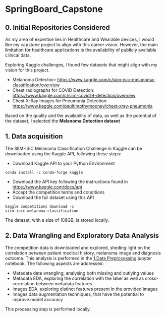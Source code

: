 # SpringBoard_Capstone

## 0. Initial Repositories Considered

As my area of expertise lies in Healthcare and Wearable devices, I would like my capstone project to align with this career vision. However, the main limitation for healthcare applications is the availability of publicly available clinical data.

Exploring Kaggle challenges, I found few datasets that might align with my vision for this project.
- Melanoma Detection: https://www.kaggle.com/c/siim-isic-melanoma-classification/overview
- Chest radiographs for COVID Detection: https://www.kaggle.com/c/siim-covid19-detection/overview
- Chest X-Ray Images for Pneumonia Detection: https://www.kaggle.com/paultimothymooney/chest-xray-pneumonia

Based on the quality and the availability of data, as well as the potential of the dataset, I selected the <b>Melanoma Detection dataset</b>

## 1. Data acquisition

The SIIM-ISIC Melanoma Classification Challenge in Kaggle can be downloaded using the Kaggle API, following these steps:
- Download Kaggle API to your Python Environment

<code>conda install -c conda-forge kaggle</code>
- Download the API key following the instructions found in https://www.kaggle.com/docs/api
- Accept the competition terms and conditions
- Download the full dataset using this API

<code>kaggle competitions download -c siim-isic-melanoma-classification</code>

The dataset, with a size of 108GB, is stored locally.

## 2. Data Wrangling and Exploratory Data Analysis

The competition data is downloaded and explored, sheding light on the correlation between patient medical history, melanoma image and diagnosis outcome. This analysis is performed in the [1.Data Preprocessing](https://github.com/mcachosoblechero/SpringBoard_Capstone/blob/main/1.%20Data%20Preprocessing.ipynb) jupyter notebook. The following aspects are addressed:
- Metadata data wrangling, analysing both missing and outlying values 
- Metadata EDA, exploring the correlation with the label as well as cross-correlation between metadata features
- Images EDA, exploring distinct features present in the provided images
- Images data augmentation techniques, that have the potential to improve model accuracy

This processing step is performed locally.
